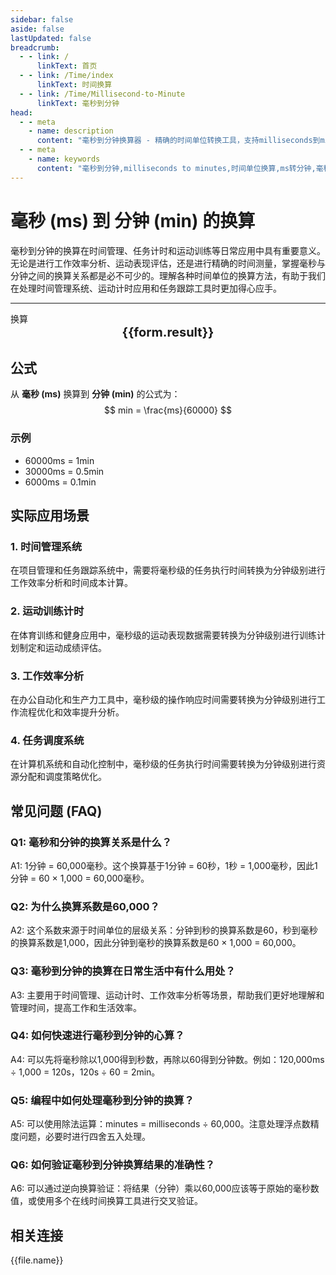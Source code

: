 ```yaml
---
sidebar: false
aside: false
lastUpdated: false
breadcrumb:
  - - link: /
      linkText: 首页
  - - link: /Time/index
      linkText: 时间换算
  - - link: /Time/Millisecond-to-Minute
      linkText: 毫秒到分钟
head:
  - - meta
    - name: description
      content: "毫秒到分钟换算器 - 精确的时间单位转换工具，支持milliseconds到minutes的快速换算。适用于时间管理、任务计时、运动训练等场景，提供毫秒(ms)、秒(s)、分钟等时间单位的换算关系和实际应用指导。"
  - - meta
    - name: keywords
      content: "毫秒到分钟,milliseconds to minutes,时间单位换算,ms转分钟,毫秒换算器,分钟换算,时间转换,时间管理,任务计时,运动训练,毫秒符号,时间单位,milliseconds,minutes,时间测量,计时器"
---
```

# 毫秒 (ms) 到 分钟 (min) 的换算

毫秒到分钟的换算在时间管理、任务计时和运动训练等日常应用中具有重要意义。无论是进行工作效率分析、运动表现评估，还是进行精确的时间测量，掌握毫秒与分钟之间的换算关系都是必不可少的。理解各种时间单位的换算方法，有助于我们在处理时间管理系统、运动计时应用和任务跟踪工具时更加得心应手。

---
<script setup>
import { onMounted, reactive, inject, ref } from 'vue'
import { NButton,NForm ,NFormItem,NInput,NInputNumber,NSelect,NCard,useMessage,NGrid ,NGi  } from 'naive-ui'
import { defineClientComponent } from 'vitepress'
import { Time } from '../../files';

const convert = inject('convert')

const form = reactive({
  number: null,
  result: '',
  title: '毫秒到分钟换算器',
  seoKey: [
    '毫秒到分钟', 'milliseconds to minutes', '时间单位换算', 'ms转分钟', '毫秒换算器',
    '分钟换算', '时间转换', '时间管理', '任务计时', '运动训练', '毫秒符号',
    '时间单位', 'milliseconds', 'minutes', '时间测量', '计时器', '时间计算',
    '单位转换', '时间工具', '换算公式', '时间换算表', '毫秒定义', '分钟定义',
    '时间精度', '计时精度', '时间标准', '国际单位制', 'SI单位', '时间基准',
    '时间刻度', '时间间隔', '持续时间', '时间跨度', '时间范围', '时间周期',
    '时间频率', '时间节拍', '时间节奏', '时间控制', '时间同步', '时间校准',
    '时间误差'
  ]
})

const convertHandler = () => {
  if (form.number !== null && !isNaN(form.number)) {
    const convertedValue = parseFloat(form.number) / 60000
    form.result = `${form.number}ms = ${convertedValue.toFixed(6)}min`
  } else {
    form.result = '请输入有效的数值。'
  }
}
</script>

<n-form size="large" :model="form">
  <n-form-item label="毫秒 (ms)">
    <n-input-number v-model:value="form.number" placeholder="输入毫秒" style="width: 100%" />
  </n-form-item>
  <n-form-item>
    <n-button type="info" @click="convertHandler" block>换算</n-button>
  </n-form-item>
</n-form>

<n-card :title="form.title" size="small" embedded :bordered="false" hoverable>
    <div style="text-align:center;font-size:20px;">
      <strong>{{form.result}}</strong>
    </div>
    <template #footer>
      <div style="font-size:12px;color:#666;text-align:center;">
        <span v-for="(keyword, index) in form.seoKey" :key="index">
          {{ keyword }}<span v-if="index < form.seoKey.length - 1"> | </span>
        </span>
      </div>
    </template>
  </n-card>

## 公式

从 **毫秒 (ms)** 换算到 **分钟 (min)** 的公式为：
$$ min = \frac{ms}{60000} $$

### 示例
- 60000ms = 1min
- 30000ms = 0.5min
- 6000ms = 0.1min

## 实际应用场景

### 1. 时间管理系统
在项目管理和任务跟踪系统中，需要将毫秒级的任务执行时间转换为分钟级别进行工作效率分析和时间成本计算。

### 2. 运动训练计时
在体育训练和健身应用中，毫秒级的运动表现数据需要转换为分钟级别进行训练计划制定和运动成绩评估。

### 3. 工作效率分析
在办公自动化和生产力工具中，毫秒级的操作响应时间需要转换为分钟级别进行工作流程优化和效率提升分析。

### 4. 任务调度系统
在计算机系统和自动化控制中，毫秒级的任务执行时间需要转换为分钟级别进行资源分配和调度策略优化。

## 常见问题 (FAQ)

### Q1: 毫秒和分钟的换算关系是什么？
A1: 1分钟 = 60,000毫秒。这个换算基于1分钟 = 60秒，1秒 = 1,000毫秒，因此1分钟 = 60 × 1,000 = 60,000毫秒。

### Q2: 为什么换算系数是60,000？
A2: 这个系数来源于时间单位的层级关系：分钟到秒的换算系数是60，秒到毫秒的换算系数是1,000，因此分钟到毫秒的换算系数是60 × 1,000 = 60,000。

### Q3: 毫秒到分钟的换算在日常生活中有什么用处？
A3: 主要用于时间管理、运动计时、工作效率分析等场景，帮助我们更好地理解和管理时间，提高工作和生活效率。

### Q4: 如何快速进行毫秒到分钟的心算？
A4: 可以先将毫秒除以1,000得到秒数，再除以60得到分钟数。例如：120,000ms ÷ 1,000 = 120s，120s ÷ 60 = 2min。

### Q5: 编程中如何处理毫秒到分钟的换算？
A5: 可以使用除法运算：minutes = milliseconds ÷ 60,000。注意处理浮点数精度问题，必要时进行四舍五入处理。

### Q6: 如何验证毫秒到分钟换算结果的准确性？
A6: 可以通过逆向换算验证：将结果（分钟）乘以60,000应该等于原始的毫秒数值，或使用多个在线时间换算工具进行交叉验证。
## 相关连接
<n-grid x-gap="12" :cols="2">
  <n-gi v-for="(file, index) in Time" :key="index">
    <n-button
      text
      tag="a"
      :href="file.path"
      type="info"
    >
      {{file.name}}
    </n-button>
  </n-gi>
</n-grid>